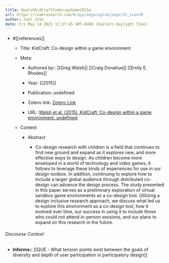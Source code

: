 ```yaml
---
title: @walshKidCraftCodesignGame2015a
url: https://roamresearch.com/#/app/megacoglab/page/hS_yxaoYB
author: Joel Chan
date: Fri May 14 2021 11:27:45 GMT-0400 (Eastern Daylight Time)
---
```


- #[[references]]

    - Title: KidCraft: Co-design within a game environment

    - Meta:

        - Authored by:: [[Greg Walsh]] [[Craig Donahue]] [[Emily E. Rhodes]]

        - Year: [[2015]]

        - Publication: undefined

        - Zotero link: [Zotero Link](zotero://select/items/7_HBXNNET4)

        - URL: [Walsh et al. (2015). KidCraft: Co-design within a game environment. undefined](https://doi.org/10.1145/2702613.2732921)

    - Content

        - Abstract

            - Co-design research with children is a field that continues to find new ground and expand as it explores new, and more effective ways to design. As children become more enveloped in a world of technology and video games, it follows to leverage these kinds of experiences for use in our design toolbox. In addition, continuing to explore how to include a larger global audience through distributed co-design can advance the design process. The study presented in this paper serves as a preliminary exploration of virtual sandbox game environments as a co-design tool. Utilizing a design inclusive research approach, we discuss what led us to explore this environment as a co-design tool, how it evolved over time, our success in using it to include those who could not attend in-person sessions, and our plans to expand on this research in the future.

###### Discourse Context

- **Informs::** [[QUE - What tension points exist between the goals of diversity and depth of user participation in participatory design]]
